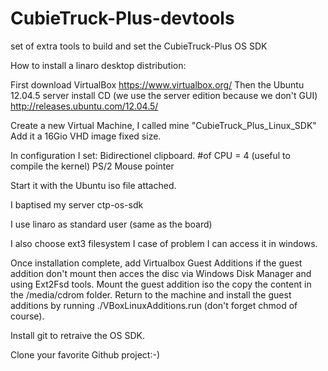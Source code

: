 # CubieTruck-Plus-devtools
set of extra tools to build and set the CubieTruck-Plus OS SDK

How to install a linaro desktop distribution:

First download VirtualBox https://www.virtualbox.org/
Then the Ubuntu 12.04.5 server install CD (we use the server edition because we don't GUI)
http://releases.ubuntu.com/12.04.5/

Create a new Virtual Machine, I called mine "CubieTruck_Plus_Linux_SDK"
Add it a 16Gio VHD image fixed size.

In configuration I set:
  Bidirectionel clipboard.
  #of CPU = 4 (useful to compile the kernel)
  PS/2 Mouse pointer
  
Start it with the Ubuntu iso file attached.

I baptised my server ctp-os-sdk

I use linaro as standard user (same as the board)

I also choose ext3 filesystem I case of problem I can access it in windows.

Once installation complete, add Virtualbox Guest Additions
if the guest addition don't mount then acces the disc via Windows Disk Manager and using Ext2Fsd tools.
Mount the guest addition iso the copy the content in the /media/cdrom folder.
Return to the machine and install the guest additions by running ./VBoxLinuxAdditions.run (don't forget chmod of course).

Install git to retraive the OS SDK.

Clone your favorite Github project:-)




